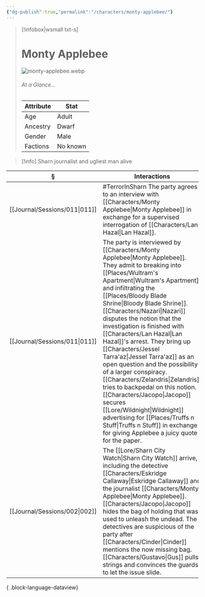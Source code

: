 ```yaml
---
{"dg-publish":true,"permalink":"/characters/monty-applebee/"}
---
```


> [!infobox|wsmall txt-s]
> # Monty Applebee
> ![monty-applebee.webp](/img/user/z_attachments/monty-applebee.webp) 
> ###### At a Glance...
> | Attribute | Stat |
> | ---- | ---- |
> | Age | Adult |
> | Ancestry | Dwarf |
> | Gender | Male |
> | Factions | No known |

>[!info] Sharn journalist and ugliest man alive

| §                                | Interactions                                                                                                                                                                                                                                                                                                                                                                                                                                                                                                                         |
| -------------------------------- | ------------------------------------------------------------------------------------------------------------------------------------------------------------------------------------------------------------------------------------------------------------------------------------------------------------------------------------------------------------------------------------------------------------------------------------------------------------------------------------------------------------------------------------ |
| [[Journal/Sessions/011\|011]] | #TerrorInSharn The party agrees to an interview with [[Characters/Monty Applebee\|Monty Applebee]] in exchange for a supervised interrogation of [[Characters/Lan Hazal\|Lan Hazal]].                                                                                                                                                                                                                                                                                                                                                                                                 |
| [[Journal/Sessions/011\|011]] | The party is interviewed by [[Characters/Monty Applebee\|Monty Applebee]]. They admit to breaking into [[Places/Wultram's Apartment\|Wultram's Apartment]] and infiltrating the [[Places/Bloody Blade Shrine\|Bloody Blade Shrine]]. [[Characters/Nazari\|Nazari]] disputes the notion that the investigation is finished with [[Characters/Lan Hazal\|Lan Hazal]]'s arrest. They bring up [[Characters/Jessel Tarra'az\|Jessel Tarra'az]] as an open question and the possibility of a larger conspiracy. [[Characters/Zelandris\|Zelandris]] tries to backpedal on this notion. [[Characters/Jacopo\|Jacopo]] secures [[Lore/Wildnight\|Wildnight]] advertising for [[Places/Truffs n Stuff\|Truffs n Stuff]] in exchange for giving Applebee a juicy quote for the paper. |
| [[Journal/Sessions/002\|002]] | The [[Lore/Sharn City Watch\|Sharn City Watch]] arrive, including the detective [[Characters/Eskridge Callaway\|Eskridge Callaway]] and the journalist [[Characters/Monty Applebee\|Monty Applebee]]. [[Characters/Jacopo\|Jacopo]] hides the bag of holding that was used to unleash the undead. The detectives are suspicious of the party after [[Characters/Cinder\|Cinder]] mentions the now missing bag. [[Characters/Gustavo\|Gus]] pulls strings and convinces the guards to let the issue slide.                                                                                                                                                             |

{ .block-language-dataview}